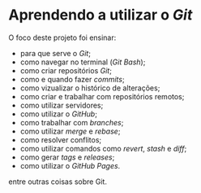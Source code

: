 # Aprendendo a utilizar o *Git*
O foco deste projeto foi ensinar:
- para que serve o *Git*;
- como navegar no terminal (*Git Bash*);
- como criar repositórios *Git*;
- como e quando fazer *commits*;
- como vizualizar o histórico de alterações;
- como criar e trabalhar com repositórios remotos;
- como utilizar servidores;
- como utilizar o *GitHub*;
- como trabalhar com *branches*;
- como utilizar *merge* e *rebase*;
- como resolver conflitos;
- como utilizar comandos como *revert*, *stash* e *diff*;
- como gerar *tags* e *releases*;
- como utilizar o *GitHub Pages*.

entre outras coisas sobre Git.
